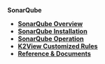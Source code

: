 <strong>SonarQube<strong>

<ul>
<li><a href="/articles/COE/SonarQube/01_Overview/README.md">SonarQube Overview</a></li>
<li><a href="/articles/COE/SonarQube/02_Installation/README.md">SonarQube Installation</a></li>
<li><a href="/articles/COE/SonarQube/03_Operation/README.md">SonarQube Operation</a></li>
<li><a href="/articles/COE/SonarQube/04_K2View_Customized_Rules/README.md">K2View Customized Rules</a></li>
<li><a href="/articles/COE/SonarQube/05_Reference_and_Document/README.md">Reference & Documents</a></li>
</ul>


